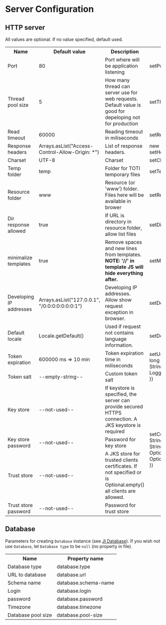 # Server Configuration

## HTTP server

All values are optional. If no value specified, default used.

<table>
	<tr>
		<th>Name</th>
		<th>Default value</th>
		<th>Description</th>
		<th>Method</th>
		<th>Property name</th>
	</tr>
	<tr>
		<td>Port</td>
		<td>80</td>
		<td>Port where will be application listening</td>
		<td>setPort(int port)</td>
		<td>http.port</td>
	</tr>
	<tr>
		<td>Thread pool size</td>
		<td>5</td>
		<td>How many thread can server use for web requests. Default value is good for depeloping not for production</td>
		<td>setThreadPool(int size)</td>
		<td>http.thread-pool</td>
	</tr>
	<tr>
		<td>Read timeout</td>
		<td>60000</td>
		<td>Reading timeout in miliseconds</td>
		<td>setReadTimeout(int timeout)</td>
		<td>http.read-timeout</td>
	</tr>
	<tr>
		<td>Response headers</td>
		<td>Arrays.asList("Access-Control-Allow-Origin: *")</td>
		<td>List of response headers. </td>
		<td>new ResponseHeaders(List<String> headers)<br>setHeaders(ResponseHeaders headers)</td>
		<td>http.headers - splited by '|'</td>
	</tr>
	<tr>
		<td>Charset</td>
		<td>UTF-8</td>
		<td>Charset</td>
		<td>setCharset(String charset)</td>
		<td>http.charset</td>
	</tr>
	<tr>
		<td>Temp folder</td>
		<td>temp</td>
		<td>Folder for TOTI temporary files</td>
		<td>setTempPath(String path)</td>
		<td>http.temp</td>
	</tr>
	<tr>
		<td>Resource folder</td>
		<td>www</td>
		<td>Resource (or 'www') folder. Files here will be available in brower</td>
		<td>setResourcesPath(String path)</td>
		<td>http.resource-path</td>
	</tr>
	<tr>
		<td>Dir response allowed</td>
		<td>true</td>
		<td>If URL is directory in resource folder, allow list files</td>
		<td>setDirResponseAllowed(boolean allowed)</td>
		<td>http.dir-allowed</td>
	</tr>
	<tr>
		<td>minimalize templates</td>
		<td>true</td>
		<td>Remove spaces and new lines from templates. <strong>NOTE: '//' in template JS will hide everything after.</strong></td>
		<td>setMinimalize(boolean minimalize)</td>
		<td>http.minimalize-templates</td>
	</tr>
	<tr>
		<td>Developing IP addresses</td>
		<td>Arrays.asList("127.0.0.1", "/0:0:0:0:0:0:0:1")</td>
		<td>Developing IP addresses. Allow show request exception in browser.</td>
		<td>setDevelopIpAddresses(List<String> ips)</td>
		<td>http.ip - splited by '|'</td>
	</tr>
	<tr>
		<td>Default locale</td>
		<td>Locale.getDefault()</td>
		<td>Used if request not contains language information.</td>
		<td>setDefLang(String lang)</td>
		<td>http.locale</td>
	</tr>
	<tr>
		<td>Token expiration</td>
		<td>600000 ms => 10 min</td>
		<td>Token expiration time in miliseconds</td>
		<td rowspan="2">setUserSecurity(userSecurityFactory.get(
			<br>
			long tokenExpirationTime, <br>
			String tokenSalt,<br>
			Logger logger<br>
		 ))</td>
		<td>http.token-expired</td>
	</tr>
	<tr>
		<td>Token salt</td>
		<td>--empty-string--</td>
		<td>Custom token salt</td>
		<td>http.token-salt</td>
	</tr>
	<tr>
		<td>Key store</td>
		<td>--not-used--</td>
		<td>If keystore is specified, the server can provide secured HTTPS connection. A JKS keystore is required</td>
		<td rowspan="4">
			setCerts(new ServerSecuredCredentials(
			<br>
				String keyStore,<br>
				String keyStorePassword,<br>
				Optional<String> trustStore,<br>
				Optional<String> trustStorePassword<br>
			))
		</td>
		<td>http.key-store</td>
	</tr>
	<tr>
		<td>Key store password</td>
		<td>--not-used--</td>
		<td>Password for key store</td>
		<td>http.key-store-password</td>
	</tr>
	<tr>
		<td>Trust store</td>
		<td>--not-used--</td>
		<td>A JKS store for trusted clients certificates. If not specified or is Optional.empty() all clients are allowed.</td>
		<td>http.trust-store</td>
	</tr>
	<tr>
		<td>Trust store password</td>
		<td>--not-used--</td>
		<td>Password for trust store</td>
		<td>http.trust-store-password</td>
	</tr>
</table>

## Database

Parameters for creating `Database` instance (see [JI Database](https://github.com/ondrej-nemec/javainit/ji-database)). If you wish not use `Database`, let `Database type` to be `null` (no property in file).

<table>
	<tr>
		<th>Name</th>
		<th>Property name</th>
	</tr>
	<tr>
		<td>Database type</td>
		<td>database.type</td>
	</tr>
	<tr>
		<td>URL to database</td>
		<td>database.url</td>
	</tr>
	<!-- <tr>
		<td>is db external</td>
		<td>database.external</td>
	</tr> -->
	<tr>
		<td>Schema name</td>
		<td>database.schema-name</td>
	</tr>
	<tr>
		<td>Login</td>
		<td>database.login</td>
	</tr>
	<tr>
		<td>password</td>
		<td>database.password</td>
	</tr>
	<tr>
		<td>Timezone</td>
		<td>database.timezone</td>
	</tr>
	<tr>
		<td>Database pool size</td>
		<td>database.pool-size</td>
	</tr>
</table>
